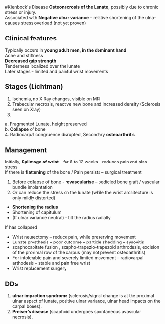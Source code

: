 #Kienbock's Disease
**Osteonecrosis of the Lunate**, possibly due to chronic stress or injury.  
Associated with **Negative ulnar variance** – relative shortening of the ulna- causes stress overload (not yet proven)  

## Clinical features 

Typically occurs in **young adult men, in the dominant hand**  
Ache and stiffness  
**Decreased grip strength**  
Tenderness localized over the lunate  
Later stages – limited and painful wrist movements  

## Stages (Lichtman)

1.	Ischemia, no X Ray changes, visible on MRI
2.	Trabecular necrosis, reactive new bone and increased density  (Sclerosis seen on Xray)
3.	
 a.	Fragmented Lunate, height preserved  
 b.	**Collapse** of bone  
4.	Radiocarpal congruence disrupted, Secondary **osteoarthritis**  

## Management

Initially, **Splintage of wrist** – for 6 to 12 weeks – reduces pain and also stress  
If there is **flattening** of the bone / Pain persists – surgical treatment
1.	Before collapse of bone -  **revascularise** – pedicled bone graft / vascular bundle implantation 
2.	Or can reduce the stress on the lunate (while the wrist architecture is only mildly distorted)
-	**Shortening the radius**
-	Shortening of capitulum
-	(If ulnar variance neutral) – tilt the radius radially

If has collapsed
- Wrist neurectomy – reduce pain, while preserving movement
- Lunate prosthesis – poor outcome – particle shedding – synovitis
- scaphocapitate fusion , scapho-trapezio-trapezoid arthrodesis,  excision of the proximal row of the carpus (may not prevent osteoarthritis)
- For intolerable pain and severely limited movement – radiocarpal arthodesis – stable and pain free wrist
- Wrist replacement surgery

## DDs
1.	**ulnar impaction syndrome**  (sclerosis/signal change is at the proximal ulnar aspect of lunate, positive ulnar variance, ulnar head impacts on the carpal bones).
2.	**Preiser’s disease** (scaphoid undergoes spontaneous avascular necrosis).


